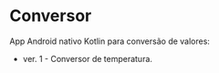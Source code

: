 # Conversor


App Android nativo Kotlin para conversão de valores:

* ver. 1 - Conversor de temperatura.